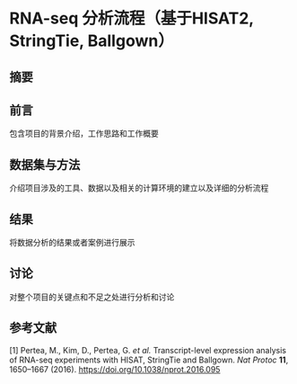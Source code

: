 # RNA-seq 分析流程（基于HISAT2, StringTie, Ballgown）
## 摘要

## 前言

包含项目的背景介绍，工作思路和工作概要

## 数据集与方法

介绍项目涉及的工具、数据以及相关的计算环境的建立以及详细的分析流程

## 结果

将数据分析的结果或者案例进行展示

## 讨论

对整个项目的关键点和不足之处进行分析和讨论

## 参考文献
[1] Pertea, M., Kim, D., Pertea, G. *et al.* Transcript-level expression analysis of RNA-seq experiments with HISAT, StringTie and Ballgown. *Nat Protoc* **11**, 1650–1667 (2016). https://doi.org/10.1038/nprot.2016.095
